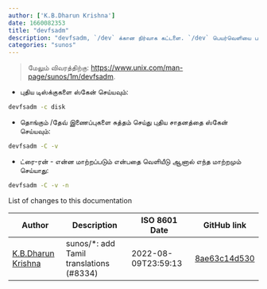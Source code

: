 ```yaml
---
author: ['K.B.Dharun Krishna']
date: 1660082353
title: "devfsadm"
description: "devfsadm, `/dev` க்கான நிர்வாக கட்டளை. `/dev` பெயர்வெளியை பராமரிக்கிறது."
categories: "sunos"
---
```

> மேலும் விவரத்திற்கு: <https://www.unix.com/man-page/sunos/1m/devfsadm>.

- புதிய டிஸ்க்குகளை ஸ்கேன் செய்யவும்:

```bash
devfsadm -c disk
```

- தொங்கும் /தேவ் இணைப்புகளை சுத்தம் செய்து புதிய சாதனத்தை ஸ்கேன் செய்யவும்:

```bash
devfsadm -C -v
```

- ட்ரை-ரன் - என்ன மாற்றப்படும் என்பதை வெளியீடு ஆனால் எந்த மாற்றமும் செய்யாது:

```bash
devfsadm -C -v -n
```
List of changes to this documentation


Author | Description | ISO 8601 Date | GitHub link
------|-----|-----|-----
[K.B.Dharun Krishna](mailto:kbdharunkrishna@gmail.com) | sunos/*: add Tamil translations (#8334) | 2022-08-09T23:59:13 | [8ae63c14d530](https://github.com/tldr-pages/tldr/commit/8ae63c14d5309ccfadecdede83eb544eae907175)

